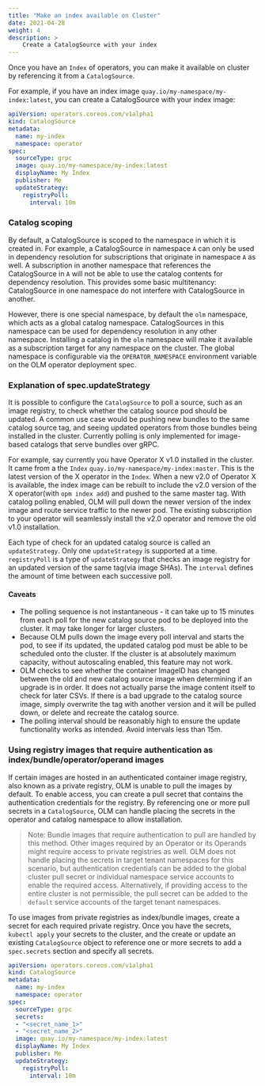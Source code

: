 ```yaml
---
title: "Make an index available on Cluster"
date: 2021-04-28
weight: 4
description: >
    Create a CatalogSource with your index
---
```


Once you have an `Index` of operators, you can make it available on cluster by referencing it from a `CatalogSource`.


For example, if you have an index image `quay.io/my-namespace/my-index:latest`, you can create a CatalogSource with your index image: 

```yaml
apiVersion: operators.coreos.com/v1alpha1
kind: CatalogSource
metadata:
  name: my-index
  namespace: operator
spec:
  sourceType: grpc
  image: quay.io/my-namespace/my-index:latest
  displayName: My Index
  publisher: Me
  updateStrategy:
    registryPoll:
      interval: 10m
```

### Catalog scoping
By default, a CatalogSource is scoped to the namespace in which it is created in. For example, a CatalogSource in namespace `A` can only be used in dependency resolution for subscriptions that originate in namespace `A` as well. A subscription in another namespace that references the CatalogSource in `A` will not be able to use the catalog contents for dependency resolution. This provides some basic multitenancy: CatalogSource in one namespace do not interfere with CatalogSource in another. 

However, there is one special namespace, by default the `olm` namespace, which acts as a global catalog namespace. CatalogSources in this namespace can be used for dependency resolution in any other namespace. Installing a catalog in the `olm` namespace will make it available as a subscription target for any namespace on the cluster. The global namespace is configurable via the `OPERATOR_NAMESPACE` environment variable on the OLM operator deployment spec. 

### Explanation of spec.updateStrategy

It is possible to configure the `CatalogSource` to poll a source, such as an image registry, to check whether the catalog source pod should be updated. A common use case would be pushing new bundles to the same catalog source tag, and seeing updated operators from those bundles being installed in the cluster. Currently polling is only implemented for image-based catalogs that serve bundles over gRPC.

For example, say currently you have Operator X v1.0 installed in the cluster. It came from a the `Index` `quay.io/my-namespace/my-index:master`. This is the latest version of the X operator in the `Index`. When a new v2.0 of Operator X is available, the index image can be rebuilt to include the v2.0 version of the X operator(with `opm index add`) and pushed to the same master tag. With catalog polling enabled, OLM will pull down the newer version of the index image and route service traffic to the newer pod. The existing subscription to your operator will seamlessly install the v2.0 operator and remove the old v1.0 installation.

Each type of check for an updated catalog source is called an `updateStrategy`. Only one `updateStrategy` is supported at a time. `registryPoll` is a type of `updateStrategy` that checks an image registry for an updated version of the same tag(via image SHAs). The `interval` defines the amount of time between each successive poll.

#### Caveats

- The polling sequence is not instantaneous - it can take up to 15 minutes from each poll for the new catalog source pod to be deployed into the cluster. It may take longer for larger clusters.
- Because OLM pulls down the image every poll interval and starts the pod, to see if its updated, the updated catalog pod must be able to be scheduled onto the cluster. If the cluster is at absolutely maximum capacity, without autoscaling enabled, this feature may not work.
- OLM checks to see whether the container ImageID has changed between the old and new catalog source image when determining if an upgrade is in order. It does not actually parse the image content itself to check for later CSVs. If there is a bad upgrade to the catalog source image, simply overwrite the tag with another version and it will be pulled down, or delete and recreate the catalog source.
- The polling interval should be reasonably high to ensure the update functionality works as intended. Avoid intervals less than 15m.

### Using registry images that require authentication as index/bundle/operator/operand images 

If certain images are hosted in an authenticated container image registry, also known as a private registry, OLM is unable to pull the images by default. To enable access, you can create a pull secret that contains the authentication credentials for the registry. By referencing one or more pull secrets in a `CatalogSource`, OLM can handle placing the secrets in the operator and catalog namespace to allow installation.

> Note: Bundle images that require authentication to pull are handled by this method. Other images required by an Operator or its Operands might require access to private registries as well. OLM does not handle placing the secrets in target tenant namespaces for this scenario, but authentication credentials can be added to the global cluster pull secret or individual namespace service accounts to enable the required access. Alternatively, if providing access to the entire cluster is not permissible, the pull secret can be added to the `default` service accounts of the target tenant namespaces.

To use images from private registries as index/bundle images, create a secret for each required private registry. Once you have the secrets, `kubectl apply` your secrets to the cluster, and the create or update an existing `CatalogSource` object to reference one or more secrets to add a `spec.secrets` section and specify all secrets.

```yaml
apiVersion: operators.coreos.com/v1alpha1
kind: CatalogSource
metadata:
  name: my-index
  namespace: operator
spec:
  sourceType: grpc
  secrets: 
  - "<secret_name_1>"
  - "<secret_name_2>"
  image: quay.io/my-namespace/my-index:latest
  displayName: My Index
  publisher: Me
  updateStrategy:
    registryPoll:
      interval: 10m
```

